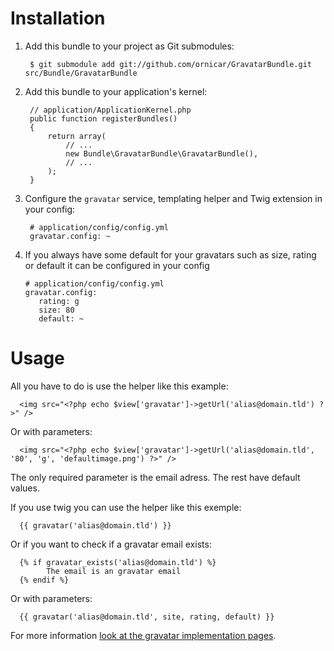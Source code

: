 Installation
============

  1. Add this bundle to your project as Git submodules:

          $ git submodule add git://github.com/ornicar/GravatarBundle.git src/Bundle/GravatarBundle


  2. Add this bundle to your application's kernel:

          // application/ApplicationKernel.php
          public function registerBundles()
          {
              return array(
                  // ...
                  new Bundle\GravatarBundle\GravatarBundle(),
                  // ...
              );
          }

  3. Configure the `gravatar` service, templating helper and Twig extension in your config:

          # application/config/config.yml
          gravatar.config: ~

  4. If you always have some default for your gravatars such as size, rating or default it can be configured in your config

         # application/config/config.yml
         gravatar.config:
            rating: g
            size: 80
            default: ~

Usage
=====

All you have to do is use the helper like this example:

      <img src="<?php echo $view['gravatar']->getUrl('alias@domain.tld') ?>" />

Or with parameters:

      <img src="<?php echo $view['gravatar']->getUrl('alias@domain.tld', '80', 'g', 'defaultimage.png') ?>" />

The only required parameter is the email adress. The rest have default values.

If you use twig you can use the helper like this exemple:

      {{ gravatar('alias@domain.tld') }}

Or if you want to check if a gravatar email exists: 

      {% if gravatar_exists('alias@domain.tld') %}
            The email is an gravatar email
      {% endif %}
      
Or with parameters:

      {{ gravatar('alias@domain.tld', site, rating, default) }}

For more information [look at the gravatar implementation pages][gravatar].

[gravatar]: http://en.gravatar.com/site/implement/
